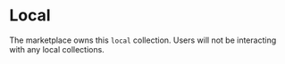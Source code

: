# Local

The marketplace owns this `local` collection. Users will not be interacting with any local collections.
